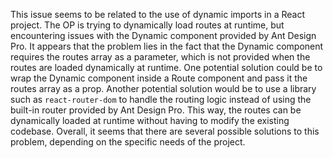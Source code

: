 This issue seems to be related to the use of dynamic imports in a React project. The OP is trying to dynamically load routes at runtime, but encountering issues with the Dynamic component provided by Ant Design Pro.
It appears that the problem lies in the fact that the Dynamic component requires the routes array as a parameter, which is not provided when the routes are loaded dynamically at runtime. One potential solution could be to wrap the Dynamic component inside a Route component and pass it the routes array as a prop.
Another potential solution would be to use a library such as `react-router-dom` to handle the routing logic instead of using the built-in router provided by Ant Design Pro. This way, the routes can be dynamically loaded at runtime without having to modify the existing codebase.
Overall, it seems that there are several possible solutions to this problem, depending on the specific needs of the project.
